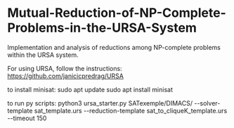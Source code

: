 # Mutual-Reduction-of-NP-Complete-Problems-in-the-URSA-System
Implementation and analysis of reductions among NP-complete problems within the URSA system.

For using URSA, follow the instructions: https://github.com/janicicpredrag/URSA

to install minisat:
sudo apt update
sudo apt install minisat

to run py scripts:
python3 ursa_starter.py SATexemple/DIMACS/ --solver-template sat_template.urs --reduction-template sat_to_cliqueK_template.urs --timeout 150

